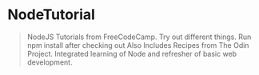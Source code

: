 # NodeTutorial
> NodeJS Tutorials from FreeCodeCamp. Try out different things. 
> Run npm install after checking out
> Also Includes Recipes from The Odin Project. Integrated learning of Node and refresher of basic web development. 
